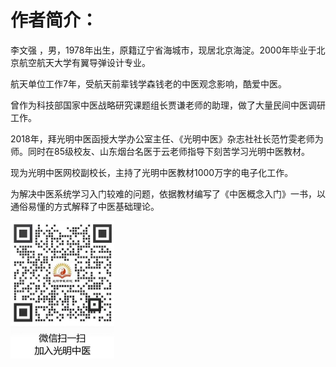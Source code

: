 # 作者简介：

李文强 ，男，1978年出生，原籍辽宁省海城市，现居北京海淀。2000年毕业于北京航空航天大学有翼导弹设计专业。

航天单位工作7年，受航天前辈钱学森钱老的中医观念影响，酷爱中医。

曾作为科技部国家中医战略研究课题组长贾谦老师的助理，做了大量民间中医调研工作。

2018年，拜光明中医函授大学办公室主任、《光明中医》杂志社社长范竹雯老师为师。同时在85级校友、山东烟台名医于云老师指导下刻苦学习光明中医教材。

现为光明中医网校副校长，主持了光明中医教材1000万字的电子化工作。

为解决中医系统学习入门较难的问题，依据教材编写了《中医概念入门》一书，以通俗易懂的方式解释了中医基础理论。 

<img src="img/lianxiok.jpg" style="zoom:50%;" />